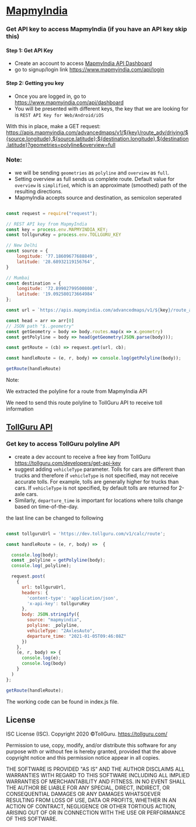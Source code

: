 # [MapmyIndia](https://www.mapmyindia.com/api/)

### Get API key to access MapmyIndia (if you have an API key skip this)
#### Step 1: Get API Key
* Create an account to access [MapmyIndia API Dashboard](https://www.mapmyindia.com/api/dashboard)
* go to signup/login link https://www.mapmyindia.com/api/login

#### Step 2: Getting you key
* Once you are logged in, go to https://www.mapmyindia.com/api/dashboard
* You will be presented with different keys, the key that we are looking
  for is `REST API Key for Web/Android/iOS`

With this in place, make a GET request: https://apis.mapmyindia.com/advancedmaps/v1/${key}/route_adv/driving/${source.longitude},${source.latitude};${destination.longitude},${destination.latitude}?geometries=polyline&overview=full

### Note:
* we will be sending `geometries` as `polyline` and `overview` as `full`.
* Setting overview as full sends us complete route. Default value for `overview` is `simplified`, which is an approximate (smoothed) path of the resulting directions.
* MapmyIndia accepts source and destination, as semicolon seperated

```javascript

const request = require("request");

// REST API key from MapmyIndia
const key = process.env.MAPMYINDIA_KEY;
const tollguruKey = process.env.TOLLGURU_KEY

// New Delhi
const source = {
    longitude: '77.18609677688849',
    latitude: '28.68932119156764',
}

// Mumbai
const destination = {
    longitude: '72.89902799500808',
    latitude: '19.092580173664984'
};

const url = `https://apis.mapmyindia.com/advancedmaps/v1/${key}/route_adv/driving/${source.longitude},${source.latitude};${destination.longitude},${destination.latitude}?geometries=polyline&overview=full`

const head = arr => arr[0]
// JSON path "$..geometry"
const getGeometry = body => body.routes.map(x => x.geometry)
const getPolyline = body => head(getGeometry(JSON.parse(body)));

const getRoute = (cb) => request.get(url, cb);

const handleRoute = (e, r, body) => console.log(getPolyline(body));

getRoute(handleRoute)
```

Note:

We extracted the polyline for a route from MapmyIndia API

We need to send this route polyline to TollGuru API to receive toll information

## [TollGuru API](https://tollguru.com/developers/docs/)

### Get key to access TollGuru polyline API
* create a dev account to receive a free key from TollGuru https://tollguru.com/developers/get-api-key
* suggest adding `vehicleType` parameter. Tolls for cars are different than trucks and therefore if `vehicleType` is not specified, may not receive accurate tolls. For example, tolls are generally higher for trucks than cars. If `vehicleType` is not specified, by default tolls are returned for 2-axle cars. 
* Similarly, `departure_time` is important for locations where tolls change based on time-of-the-day.

the last line can be changed to following

```javascript

const tollguruUrl = 'https://dev.tollguru.com/v1/calc/route';

const handleRoute = (e, r, body) =>  {

  console.log(body);
  const _polyline = getPolyline(body);
  console.log(_polyline);

  request.post(
    {
      url: tollguruUrl,
      headers: {
        'content-type': 'application/json',
        'x-api-key': tollguruKey
      },
      body: JSON.stringify({
        source: "mapmyindia",
        polyline: _polyline,
        vehicleType: "2AxlesAuto",
        departure_time: "2021-01-05T09:46:08Z"
      })
    },
    (e, r, body) => {
      console.log(e);
      console.log(body)
    }
  )
};

getRoute(handleRoute);
```

The working code can be found in index.js file.

## License
ISC License (ISC). Copyright 2020 &copy;TollGuru. https://tollguru.com/

Permission to use, copy, modify, and/or distribute this software for any purpose with or without fee is hereby granted, provided that the above copyright notice and this permission notice appear in all copies.

THE SOFTWARE IS PROVIDED "AS IS" AND THE AUTHOR DISCLAIMS ALL WARRANTIES WITH REGARD TO THIS SOFTWARE INCLUDING ALL IMPLIED WARRANTIES OF MERCHANTABILITY AND FITNESS. IN NO EVENT SHALL THE AUTHOR BE LIABLE FOR ANY SPECIAL, DIRECT, INDIRECT, OR CONSEQUENTIAL DAMAGES OR ANY DAMAGES WHATSOEVER RESULTING FROM LOSS OF USE, DATA OR PROFITS, WHETHER IN AN ACTION OF CONTRACT, NEGLIGENCE OR OTHER TORTIOUS ACTION, ARISING OUT OF OR IN CONNECTION WITH THE USE OR PERFORMANCE OF THIS SOFTWARE.

